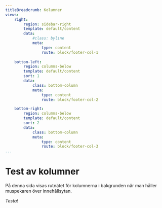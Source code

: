 ```yaml
---
titleBreadcrumb: Kolumner
views:
    right:
        region: sidebar-right
        template: default/content
        data:
            #class: byline
            meta:
                type: content
                route: block/footer-col-1
    
    bottom-left:
        region: columns-below
        template: default/content
        sort: 1
        data:
            class: bottom-column
            meta:
                type: content
                route: block/footer-col-2

    bottom-right:
        region: columns-below
        template: default/content
        sort: 2
        data:
            class: bottom-column
            meta:
                type: content
                route: block/footer-col-3
...
```


Test av kolumner
================

På denna sida visas rutnätet för kolumnerna i bakgrunden när man håller muspekaren över innehållsytan.

*Testa!*
